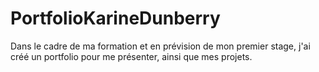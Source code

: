 # PortfolioKarineDunberry

Dans le cadre de ma formation et en prévision de mon premier stage, j'ai créé un portfolio pour me présenter, ainsi que mes projets.
